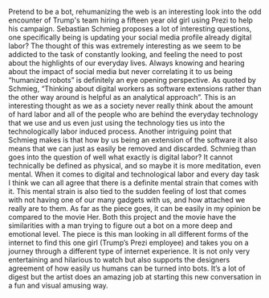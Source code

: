 Pretend to be a bot, rehumanizing the web is an interesting look into the odd encounter of Trump's team hiring a fifteen year old girl using Prezi to help his campaign. Sebastian Schmieg proposes a lot of interesting questions, one specifically being is updating your social media profile already digital labor? The thought of this was extremely interesting as we seem to be addicted to the task of constantly looking, and feeling the need to post about the highlights of our everyday lives. Always knowing and hearing about the impact of social media but never correlating it to us being “humanized robots” is definitely an eye opening perspective. As quoted by Schmieg, “Thinking about digital workers as software extensions rather than the other way around is helpful as an analytical approach”. This is an interesting thought as we as a society never really think about the amount of hard labor and all of the people who are behind the everyday technology that we use and us even just using the technology ties us into the technologically labor induced process. Another intriguing point that Schmieg makes is that how by us being an extension of the software it also means that we can just as easily be removed and discarded. Schmieg than goes into the question of well what exactly is digital labor? It cannot technically be defined as physical, and so maybe it is more meditation, even mental. When it comes to digital and technological labor and every day task I think we can all agree that there is a definite mental strain that comes with it. This mental strain is also tied to the sudden feeling of lost that comes with not having one of our many gadgets with us, and how attached we really are to them. As far as the piece goes, it can be easily in my opinion be compared to the movie Her. Both this project and the movie have the similarities with a man trying to figure out a bot on a more deep and emotional level. The piece is this man looking in all different forms of the internet to find this one girl (Trump’s Prezi employee) and takes you on a journey through a different type of internet experience. It is not only very entertaining and hilarious to watch but also supports the designers agreement of how easily us humans can be turned into bots. It’s a lot of digest but the artist does an amazing job at starting this new conversation in a fun and visual amusing way. 



